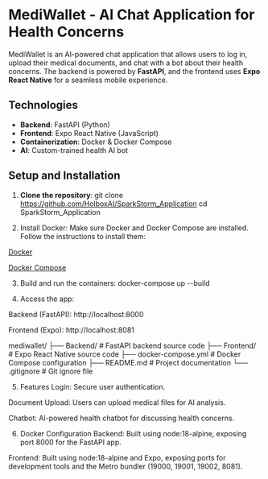 # MediWallet - AI Chat Application for Health Concerns

MediWallet is an AI-powered chat application that allows users to log in, upload their medical documents, and chat with a bot about their health concerns. The backend is powered by **FastAPI**, and the frontend uses **Expo React Native** for a seamless mobile experience.

## Technologies
- **Backend**: FastAPI (Python)
- **Frontend**: Expo React Native (JavaScript)
- **Containerization**: Docker & Docker Compose
- **AI**: Custom-trained health AI bot

## Setup and Installation

1. **Clone the repository**:
   git clone https://github.com/HolboxAI/SparkStorm_Application
   cd SparkStorm_Application

2. Install Docker:
Make sure Docker and Docker Compose are installed. Follow the instructions to install them:

[Docker](https://www.docker.com/products/docker-desktop)

[Docker Compose](https://docs.docker.com/compose/install/)

3. Build and run the containers:
docker-compose up --build

4. Access the app:

Backend (FastAPI): http://localhost:8000

Frontend (Expo): http://localhost:8081

mediwallet/
├── Backend/              # FastAPI backend source code
├── Frontend/             # Expo React Native source code
├── docker-compose.yml    # Docker Compose configuration
├── README.md             # Project documentation
└── .gitignore            # Git ignore file

5. Features
Login: Secure user authentication.

Document Upload: Users can upload medical files for AI analysis.

Chatbot: AI-powered health chatbot for discussing health concerns.

6. Docker Configuration
Backend: Built using node:18-alpine, exposing port 8000 for the FastAPI app.

Frontend: Built using node:18-alpine and Expo, exposing ports for development tools and the Metro bundler (19000, 19001, 19002, 8081).


